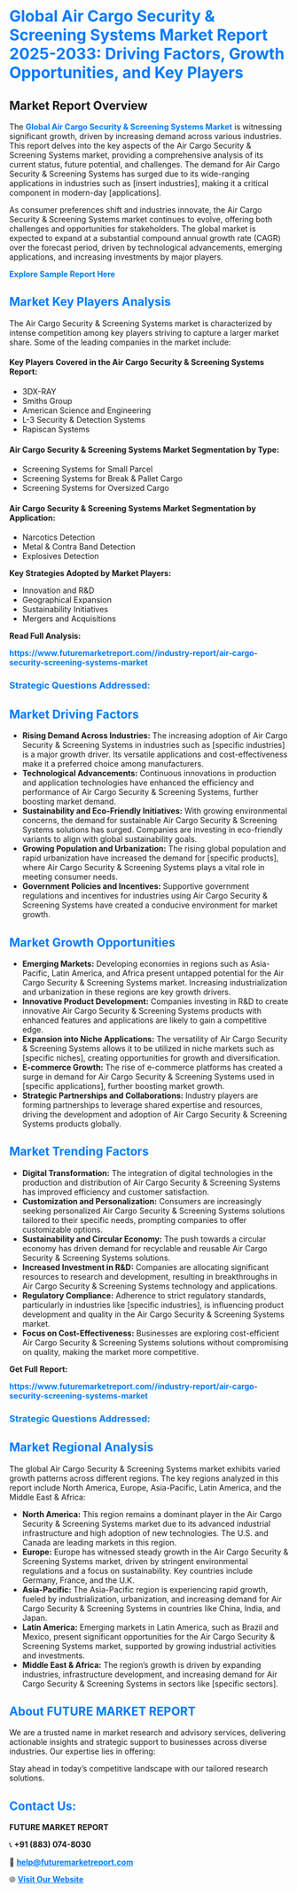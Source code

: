 <h1 style="color: #007BFF;">Global Air Cargo Security & Screening Systems Market Report 2025-2033: Driving Factors, Growth Opportunities, and Key Players</h1>

<section id="overview">
<h2>Market Report Overview</h2>
<p>The <a href="https://www.futuremarketreport.com//industry-report/air-cargo-security-screening-systems-market" style="color: #007BFF; text-decoration: none;"><strong>Global Air Cargo Security & Screening Systems Market</strong></a> is witnessing significant growth, driven by increasing demand across various industries. This report delves into the key aspects of the Air Cargo Security & Screening Systems market, providing a comprehensive analysis of its current status, future potential, and challenges. The demand for Air Cargo Security & Screening Systems has surged due to its wide-ranging applications in industries such as [insert industries], making it a critical component in modern-day [applications].</p>
<p>As consumer preferences shift and industries innovate, the Air Cargo Security & Screening Systems market continues to evolve, offering both challenges and opportunities for stakeholders. The global market is expected to expand at a substantial compound annual growth rate (CAGR) over the forecast period, driven by technological advancements, emerging applications, and increasing investments by major players.</p>
</section>

<section id="overview">
<p><a href="https://www.futuremarketreport.com//request-sample/reportId=81615" style="color: #007BFF; text-decoration: none;"><strong>Explore Sample Report Here</strong></a></p>
</section>

<section id="key-players">
<h2 style="color: #007BFF;">Market Key Players Analysis</h2>
<p>The Air Cargo Security & Screening Systems market is characterized by intense competition among key players striving to capture a larger market share. Some of the leading companies in the market include:</p>
<h4>Key Players Covered in the Air Cargo Security & Screening Systems Report:</h4>
<ul><li>3DX-RAY</li><li>Smiths Group</li><li>American Science and Engineering</li><li>L-3 Security &amp; Detection Systems</li><li>Rapiscan Systems</li></ul>
<h4>Air Cargo Security & Screening Systems Market Segmentation by Type:</h4>
<ul><li>Screening Systems for Small Parcel</li><li>Screening Systems for Break &amp; Pallet Cargo</li><li>Screening Systems for Oversized Cargo</li></ul>

<h4>Air Cargo Security & Screening Systems Market Segmentation by Application:</h4>
<ul><li>Narcotics Detection</li><li>Metal &amp; Contra Band Detection</li><li>Explosives Detection</li></ul>
<p><strong>Key Strategies Adopted by Market Players:</strong></p>
<ul>
<li>Innovation and R&D</li>
<li>Geographical Expansion</li>
<li>Sustainability Initiatives</li>
<li>Mergers and Acquisitions</li>
</ul>
</section>

<section>
<p><strong>Read Full Analysis: </strong></p><a href="https://www.futuremarketreport.com//industry-report/air-cargo-security-screening-systems-market" style="color: #007BFF; text-decoration: none;"><strong>https://www.futuremarketreport.com//industry-report/air-cargo-security-screening-systems-market</strong></a>
<h3 style="color: #007BFF;">Strategic Questions Addressed:</h3>
</section>

<section id="driving-factors">
<h2 style="color: #007BFF;">Market Driving Factors</h2>
<ul>
<li><strong>Rising Demand Across Industries:</strong> The increasing adoption of Air Cargo Security & Screening Systems in industries such as [specific industries] is a major growth driver. Its versatile applications and cost-effectiveness make it a preferred choice among manufacturers.</li>
<li><strong>Technological Advancements:</strong> Continuous innovations in production and application technologies have enhanced the efficiency and performance of Air Cargo Security & Screening Systems, further boosting market demand.</li>
<li><strong>Sustainability and Eco-Friendly Initiatives:</strong> With growing environmental concerns, the demand for sustainable Air Cargo Security & Screening Systems solutions has surged. Companies are investing in eco-friendly variants to align with global sustainability goals.</li>
<li><strong>Growing Population and Urbanization:</strong> The rising global population and rapid urbanization have increased the demand for [specific products], where Air Cargo Security & Screening Systems plays a vital role in meeting consumer needs.</li>
<li><strong>Government Policies and Incentives:</strong> Supportive government regulations and incentives for industries using Air Cargo Security & Screening Systems have created a conducive environment for market growth.</li>
</ul>
</section>

<section id="growth-opportunities">
<h2 style="color: #007BFF;">Market Growth Opportunities</h2>
<ul>
<li><strong>Emerging Markets:</strong> Developing economies in regions such as Asia-Pacific, Latin America, and Africa present untapped potential for the Air Cargo Security & Screening Systems market. Increasing industrialization and urbanization in these regions are key growth drivers.</li>
<li><strong>Innovative Product Development:</strong> Companies investing in R&D to create innovative Air Cargo Security & Screening Systems products with enhanced features and applications are likely to gain a competitive edge.</li>
<li><strong>Expansion into Niche Applications:</strong> The versatility of Air Cargo Security & Screening Systems allows it to be utilized in niche markets such as [specific niches], creating opportunities for growth and diversification.</li>
<li><strong>E-commerce Growth:</strong> The rise of e-commerce platforms has created a surge in demand for Air Cargo Security & Screening Systems used in [specific applications], further boosting market growth.</li>
<li><strong>Strategic Partnerships and Collaborations:</strong> Industry players are forming partnerships to leverage shared expertise and resources, driving the development and adoption of Air Cargo Security & Screening Systems products globally.</li>
</ul>
</section>

<section id="trending-factors">
<h2 style="color: #007BFF;">Market Trending Factors</h2>
<ul>
<li><strong>Digital Transformation:</strong> The integration of digital technologies in the production and distribution of Air Cargo Security & Screening Systems has improved efficiency and customer satisfaction.</li>
<li><strong>Customization and Personalization:</strong> Consumers are increasingly seeking personalized Air Cargo Security & Screening Systems solutions tailored to their specific needs, prompting companies to offer customizable options.</li>
<li><strong>Sustainability and Circular Economy:</strong> The push towards a circular economy has driven demand for recyclable and reusable Air Cargo Security & Screening Systems solutions.</li>
<li><strong>Increased Investment in R&D:</strong> Companies are allocating significant resources to research and development, resulting in breakthroughs in Air Cargo Security & Screening Systems technology and applications.</li>
<li><strong>Regulatory Compliance:</strong> Adherence to strict regulatory standards, particularly in industries like [specific industries], is influencing product development and quality in the Air Cargo Security & Screening Systems market.</li>
<li><strong>Focus on Cost-Effectiveness:</strong> Businesses are exploring cost-efficient Air Cargo Security & Screening Systems solutions without compromising on quality, making the market more competitive.</li>
</ul>
</section>

<section>
<p><strong>Get Full Report: </strong></p><a href="https://www.futuremarketreport.com//industry-report/air-cargo-security-screening-systems-market" style="color: #007BFF; text-decoration: none;"><strong>https://www.futuremarketreport.com//industry-report/air-cargo-security-screening-systems-market</strong></a>
<h3 style="color: #007BFF;">Strategic Questions Addressed:</h3>
</section>


<section id="regional-analysis">
<h2 style="color: #007BFF;">Market Regional Analysis</h2>
<p>The global Air Cargo Security & Screening Systems market exhibits varied growth patterns across different regions. The key regions analyzed in this report include North America, Europe, Asia-Pacific, Latin America, and the Middle East & Africa:</p>
<ul>
<li><strong>North America:</strong> This region remains a dominant player in the Air Cargo Security & Screening Systems market due to its advanced industrial infrastructure and high adoption of new technologies. The U.S. and Canada are leading markets in this region.</li>
<li><strong>Europe:</strong> Europe has witnessed steady growth in the Air Cargo Security & Screening Systems market, driven by stringent environmental regulations and a focus on sustainability. Key countries include Germany, France, and the U.K.</li>
<li><strong>Asia-Pacific:</strong> The Asia-Pacific region is experiencing rapid growth, fueled by industrialization, urbanization, and increasing demand for Air Cargo Security & Screening Systems in countries like China, India, and Japan.</li>
<li><strong>Latin America:</strong> Emerging markets in Latin America, such as Brazil and Mexico, present significant opportunities for the Air Cargo Security & Screening Systems market, supported by growing industrial activities and investments.</li>
<li><strong>Middle East & Africa:</strong> The region’s growth is driven by expanding industries, infrastructure development, and increasing demand for Air Cargo Security & Screening Systems in sectors like [specific sectors].</li>
</ul>
</section>

<footer>
<h2 style="color: #007BFF;">About FUTURE MARKET REPORT</h2>
<p>We are a trusted name in market research and advisory services, delivering actionable insights and strategic support to businesses across diverse industries. Our expertise lies in offering:</p>

<p>Stay ahead in today’s competitive landscape with our tailored research solutions.</p>

<h2 style="color: #007BFF;">Contact Us:</h2>
<p><strong>FUTURE MARKET REPORT</strong></p>
<p>📞 <strong>+91 (883) 074-8030</strong></p>
<p>📧 <strong><a href="mailto:help@futuremarketreport.com" style="color: #007BFF;">help@futuremarketreport.com</a></strong></p>
<p>🌐 <strong><a href="https://www.futuremarketreport.com/" style="color: #007BFF;">Visit Our Website</a></strong></p>
</footer>